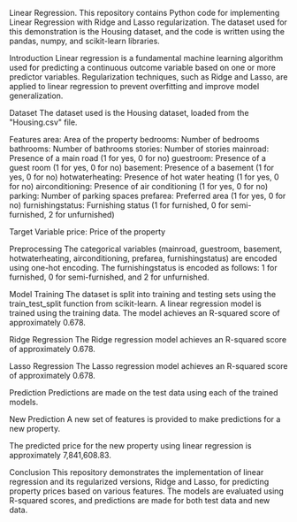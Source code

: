 Linear Regression.
This repository contains Python code for implementing Linear Regression with Ridge and Lasso regularization. The dataset used for this demonstration is the Housing dataset, and the code is written using the pandas, numpy, and scikit-learn libraries.

Introduction
Linear regression is a fundamental machine learning algorithm used for predicting a continuous outcome variable based on one or more predictor variables. Regularization techniques, such as Ridge and Lasso, are applied to linear regression to prevent overfitting and improve model generalization.

Dataset
The dataset used is the Housing dataset, loaded from the "Housing.csv" file.

Features
area: Area of the property
bedrooms: Number of bedrooms
bathrooms: Number of bathrooms
stories: Number of stories
mainroad: Presence of a main road (1 for yes, 0 for no)
guestroom: Presence of a guest room (1 for yes, 0 for no)
basement: Presence of a basement (1 for yes, 0 for no)
hotwaterheating: Presence of hot water heating (1 for yes, 0 for no)
airconditioning: Presence of air conditioning (1 for yes, 0 for no)
parking: Number of parking spaces
prefarea: Preferred area (1 for yes, 0 for no)
furnishingstatus: Furnishing status (1 for furnished, 0 for semi-furnished, 2 for unfurnished)

Target Variable
price: Price of the property

Preprocessing
The categorical variables (mainroad, guestroom, basement, hotwaterheating, airconditioning, prefarea, furnishingstatus) are encoded using one-hot encoding. The furnishingstatus is encoded as follows: 1 for furnished, 0 for semi-furnished, and 2 for unfurnished.

Model Training
The dataset is split into training and testing sets using the train_test_split function from scikit-learn. A linear regression model is trained using the training data.
The model achieves an R-squared score of approximately 0.678.

Ridge Regression
The Ridge regression model achieves an R-squared score of approximately 0.678.

Lasso Regression
The Lasso regression model achieves an R-squared score of approximately 0.678.

Prediction
Predictions are made on the test data using each of the trained models.

New Prediction
A new set of features is provided to make predictions for a new property.

The predicted price for the new property using linear regression is approximately 7,841,608.83.

Conclusion
This repository demonstrates the implementation of linear regression and its regularized versions, Ridge and Lasso, for predicting property prices based on various features. The models are evaluated using R-squared scores, and predictions are made for both test data and new data.

